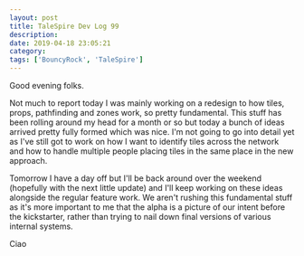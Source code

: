 ```yaml
---
layout: post
title: TaleSpire Dev Log 99
description:
date: 2019-04-18 23:05:21
category:
tags: ['BouncyRock', 'TaleSpire']
---
```


Good evening folks.

Not much to report today I was mainly working on a redesign to how tiles, props, pathfinding and zones work, so pretty fundamental. This stuff has been rolling around my head for a month or so but today a bunch of ideas arrived pretty fully formed which was nice. I'm not going to go into detail yet as I've still got to work on how I want to identify tiles across the network and how to handle multiple people placing tiles in the same place in the new approach.

Tomorrow I have a day off but I'll be back around over the weekend (hopefully with the next little update) and I'll keep working on these ideas alongside the regular feature work. We aren't rushing this fundamental stuff as it's more important to me that the alpha is a picture of our intent before the kickstarter, rather than trying to nail down final versions of various internal systems.

Ciao
